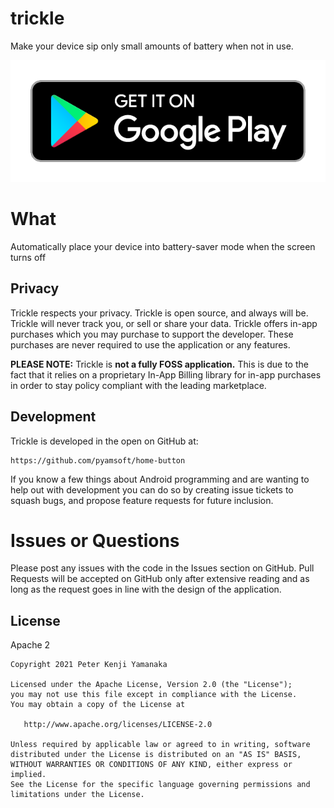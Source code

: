 # trickle

Make your device sip only small amounts of battery when not in use.

[![Get it on Google Play](https://raw.githubusercontent.com/pyamsoft/trickle/main/art/google-play-badge.png)][1]

# What

Automatically place your device into battery-saver mode when the screen turns off


## Privacy

Trickle respects your privacy. Trickle is open source, and always will be. Trickle
will never track you, or sell or share your data. Trickle offers in-app purchases which you
may purchase to support the developer. These purchases are never required to use the application
or any features.

**PLEASE NOTE:** Trickle is **not a fully FOSS application.** This is due to the fact that it
relies on a proprietary In-App Billing library for in-app purchases in order to stay policy
compliant with the leading marketplace.


## Development

Trickle is developed in the open on GitHub at:  

```
https://github.com/pyamsoft/home-button
```

If you know a few things about Android programming and are wanting to help
out with development you can do so by creating issue tickets to squash bugs,
and propose feature requests for future inclusion.


# Issues or Questions

Please post any issues with the code in the Issues section on GitHub. Pull Requests
will be accepted on GitHub only after extensive reading and as long as the request
goes in line with the design of the application.

[1]: https://play.google.com/store/apps/details?id=com.pyamsoft.trickle


## License

Apache 2

```
Copyright 2021 Peter Kenji Yamanaka

Licensed under the Apache License, Version 2.0 (the "License");
you may not use this file except in compliance with the License.
You may obtain a copy of the License at

   http://www.apache.org/licenses/LICENSE-2.0

Unless required by applicable law or agreed to in writing, software
distributed under the License is distributed on an "AS IS" BASIS,
WITHOUT WARRANTIES OR CONDITIONS OF ANY KIND, either express or implied.
See the License for the specific language governing permissions and
limitations under the License.
```
